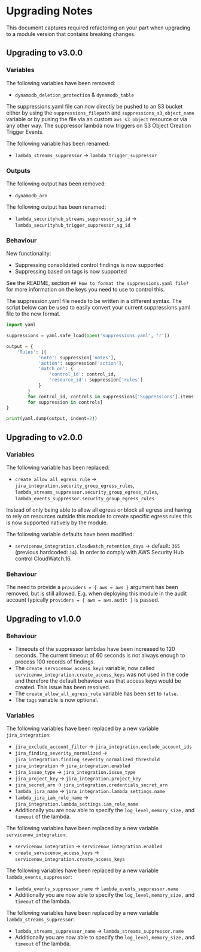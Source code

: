 # Upgrading Notes

This document captures required refactoring on your part when upgrading to a module version that contains breaking changes.

## Upgrading to v3.0.0

### Variables

The following variables have been removed:
- `dynamodb_deletion_protection` & `dynamodb_table`

The suppressions.yaml file can now directly be pushed to an S3 bucket either by using the `suppressions_filepath` and `suppressions_s3_object_name` variable or by pusing the file via an custom `aws_s3_object` resource or via any other way. The suppressor lambda now triggers on S3 Object Creation Trigger Events.

The following variable has been renamed:
- `lambda_streams_suppressor` -> `lambda_trigger_suppressor`

### Outputs
The following output has been removed:
- `dynamodb_arn`

The following output has been renamed:
- `lambda_securityhub_streams_suppressor_sg_id` -> `lambda_securityhub_trigger_suppressor_sg_id`

### Behaviour

New functionality:
- Suppressing consolidated control findings is now supported
- Suppressing based on tags is now supported

See the README, section `## How to format the suppressions.yaml file?` for more information on the keys you need to use to control this.

The suppression.yaml file needs to be written in a different syntax. The script below can be used to easily convert your current suppressions.yaml file to the new format. 

```python
import yaml

suppressions = yaml.safe_load(open('suppressions.yaml', 'r'))

output = {
    'Rules': [{
            'note': suppression['notes'],
            'action': suppression['action'],
            'match_on': {
                'control_id': control_id,
                'resource_id': suppression['rules']
            }
        }
        for control_id, controls in suppressions['Suppressions'].items()
        for suppression in controls]
}

print(yaml.dump(output, indent=2))
```

## Upgrading to v2.0.0

### Variables

The following variable has been replaced:

- `create_allow_all_egress_rule` -> `jira_integration.security_group_egress_rules`, `lambda_streams_suppressor.security_group_egress_rules`, `lambda_events_suppressor.security_group_egress_rules`

Instead of only being able to allow all egress or block all egress and having to rely on resources outside this module to create specific egress rules this is now supported natively by the module.

The following variable defaults have been modified:

- `servicenow_integration.cloudwatch_retention_days` -> default: `365` (previous hardcoded: `14`). In order to comply with AWS Security Hub control CloudWatch.16.

### Behaviour

The need to provide a `providers = { aws = aws }` argument has been removed, but is still allowed. E.g. when deploying this module in the audit account typically `providers = { aws = aws.audit }` is passed.

## Upgrading to v1.0.0

### Behaviour

- Timeouts of the suppressor lambdas have been increased to 120 seconds. The current timeout of 60 seconds is not always enough to process 100 records of findings.
- The `create_servicenow_access_keys` variable, now called `servicenow_integration.create_access_keys` was not used in the code and therefore the default behaviour was that access keys would be created. This issue has been resolved.
- The `create_allow_all_egress_rule` variable has been set to `false`.
- The `tags` variable is now optional.

### Variables

The following variables have been replaced by a new variable `jira_integration`:

- `jira_exclude_account_filter` -> `jira_integration.exclude_account_ids`
- `jira_finding_severity_normalized` -> `jira_integration.finding_severity_normalized_threshold`
- `jira_integration` -> `jira_integration.enabled`
- `jira_issue_type` -> `jira_integration.issue_type`
- `jira_project_key` -> `jira_integration.project_key`
- `jira_secret_arn` -> `jira_integration.credentials_secret_arn`
- `lambda_jira_name` -> `jira_integration.lambda_settings.name`
- `lambda_jira_iam_role_name` -> `jira_integration.lambda_settings.iam_role_name`
- Additionally you are now able to specify the `log_level`, `memory_size,` and `timeout` of the lambda.

The following variables have been replaced by a new variable `servicenow_integration`:

- `servicenow_integration` -> `servicenow_integration.enabled`
- `create_servicenow_access_keys` -> `servicenow_integration.create_access_keys`

The following variables have been replaced by a new variable `lambda_events_suppressor`:

- `lambda_events_suppressor_name` -> `lambda_events_suppressor.name`
- Additionally you are now able to specify the `log_level`, `memory_size,` and `timeout` of the lambda.

The following variables have been replaced by a new variable `lambda_streams_suppressor`:

- `lambda_streams_suppressor_name` -> `lambda_streams_suppressor.name`
- Additionally you are now able to specify the `log_level`, `memory_size,` and `timeout` of the lambda.
